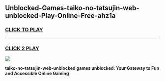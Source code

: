 
## Unblocked-Games-taiko-no-tatsujin-web-unblocked-Play-Online-Free-ahz1a
<h3>
<a href="https://premium76.site?title=taiko-no-tatsujin-web-unblocked&ref=26A">CLICK TO PLAY</a></h3>
<hr>

<h3>
<a href="https://premium76.site?title=taiko-no-tatsujin-web-unblocked&ref=26A">CLICK 2 PLAY</a>
  
</h3>

<a href="https://premium76.site?title=taiko-no-tatsujin-web-unblocked&ref=26A"><img src="https://clearcache.store/games.png"></a>


**taiko-no-tatsujin-web-unblocked games unblocked: Your Gateway to Fun and Accessible Online Gaming**
